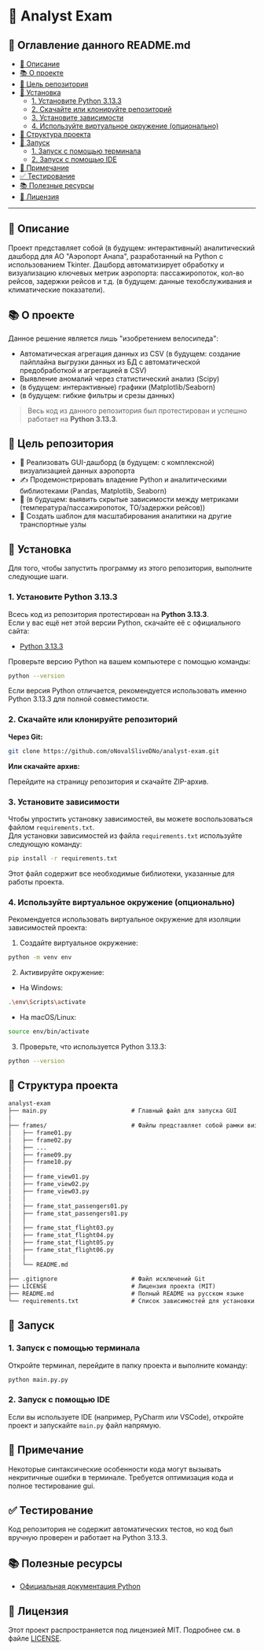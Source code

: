 # 🐍 Analyst Exam


## 📂 Оглавление данного README.md
- [📖 Описание](#-описание)
- [📚 О проекте](#-о-проекте)
- [🎯 Цель репозитория](#-цель-репозитория)
- [💾 Установка](#-установка)
  - [1. Установите Python 3.13.3](#1-установите-python-3133)
  - [2. Скачайте или клонируйте репозиторий](#2-скачайте-или-клонируйте-репозиторий)
  - [3. Установите зависимости](#3-установите-зависимости)
  - [4. Используйте виртуальное окружение (опционально)](#4-используйте-виртуальное-окружение-опционально)
- [📂 Структура проекта](#-структура-проекта)
- [🚀 Запуск](#-запуск)
  - [1. Запуск с помощью терминала](#1-запуск-с-помощью-терминала)
  - [2. Запуск с помощью IDE](#2-запуск-с-помощью-ide)
- [🔔 Примечание](#-примечание)
- [✅ Тестирование](#-тестирование)
- [📚 Полезные ресурсы](#-полезные-ресурсы)
- [📝 Лицензия](#-лицензия)



---



## 📖 Описание

Проект представляет собой (в будущем: интерактивный) аналитический дашборд для АО "Аэропорт Анапа", разработанный на Python с использованием Tkinter. Дашборд автоматизирует обработку и визуализацию ключевых метрик аэропорта: пассажиропоток, кол-во рейсов, задержки рейсов и т.д. (в будущем: данные техобслуживания и климатические показатели).



## 📚 О проекте
Данное решение является лишь "изобретением велосипеда":
- Автоматическая агрегация данных из CSV (в будущем: создание пайплайна выгрузки данных из БД с автоматической предобработкой и агрегацией в CSV)
- Выявление аномалий через статистический анализ (Scipy)
- (в будущем: интерактивные) графики (Matplotlib/Seaborn)
- (в будущем: гибкие фильтры и срезы данных)

> Весь код из данного репозитория был протестирован и успешно работает на **Python 3.13.3**.  




 
## 🎯 Цель репозитория

- 📌 Реализовать GUI-дашборд (в будущем: с комплексной) визуализацией данных аэропорта
- ✍️ Продемонстрировать владение Python и аналитическими библиотеками (Pandas, Matplotlib, Seaborn)
- 🧠 (в будущем: выявить скрытые зависимости между метриками (температура/пассажиропоток, ТО/задержки рейсов))
- 📂 Создать шаблон для масштабирования аналитики на другие транспортные узлы






## 💾 Установка

Для того, чтобы запустить программу из этого репозитория, выполните следующие шаги.

### 1. Установите Python 3.13.3

Всесь код из репозитория протестирован на **Python 3.13.3**.  
Если у вас ещё нет этой версии Python, скачайте её с официального сайта:

* [Python 3.13.3](https://www.python.org/downloads/release/python-3133/)

Проверьте версию Python на вашем компьютере с помощью команды:

```bash
python --version
```

Если версия Python отличается, рекомендуется использовать именно Python 3.13.3 для полной совместимости.

### 2. Скачайте или клонируйте репозиторий

**Через Git:**

```bash
git clone https://github.com/oNovalSliveDNo/analyst-exam.git
```

**Или скачайте архив:**

Перейдите на страницу репозитория и скачайте ZIP-архив.

### 3. Установите зависимости

Чтобы упростить установку зависимостей, вы можете воспользоваться файлом `requirements.txt`.  
Для установки зависимостей из файла `requirements.txt` используйте следующую команду:

```bash
pip install -r requirements.txt
```

Этот файл содержит все необходимые библиотеки, указанные для работы проекта.

### 4. Используйте виртуальное окружение (опционально)

Рекомендуется использовать виртуальное окружение для изоляции зависимостей проекта:

1. Создайте виртуальное окружение:

```bash
python -m venv env
```

2. Активируйте окружение:

* На Windows:

```bash
.\env\Scripts\activate
```

* На macOS/Linux:

```bash
source env/bin/activate
```

3. Проверьте, что используется Python 3.13.3:

```bash
python --version
```



## 📂 Структура проекта
```markdown
analyst-exam
├── main.py                        # Главный файл для запуска GUI
│
├── frames/                        # Файлы представляет собой рамки визуализации
│   ├── frame01.py
│   ├── frame02.py
│   ├── ...
│   ├── frame09.py
│   ├── frame10.py
│   │
│   ├── frame_view01.py
│   ├── frame_view02.py
│   ├── frame_view03.py
│   │
│   ├── frame_stat_passengers01.py
│   ├── frame_stat_passengers01.py
│   │
│   ├── frame_stat_flight03.py
│   ├── frame_stat_flight04.py
│   ├── frame_stat_flight05.py
│   ├── frame_stat_flight06.py
│   │
│   └── README.md
│
├── .gitignore                     # Файл исключений Git
├── LICENSE                        # Лицензия проекта (MIT)
├── README.md                      # Полный README на русском языке
└── requirements.txt               # Список зависимостей для установки через pip
```


## 🚀 Запуск

### 1. Запуск с помощью терминала

Откройте терминал, перейдите в папку проекта и выполните команду:

```bash
python main.py.py
```

### 2. Запуск с помощью IDE

Если вы используете IDE (например, PyCharm или VSCode), откройте проект и запускайте `main.py` файл напрямую.




## 🔔 Примечание

Некоторые синтаксические особенности кода могут вызывать некритичные ошибки в терминале.
Требуется оптимизация кода и полное тестирование gui.



## ✅ Тестирование

Код репозитория не содержит автоматических тестов, но код был вручную проверен и работает на Python 3.13.3.



## 📚 Полезные ресурсы

- [Официальная документация Python](https://docs.python.org/3/)



## 📝 Лицензия

Этот проект распространяется под лицензией MIT. Подробнее см. в файле [LICENSE](LICENSE).
